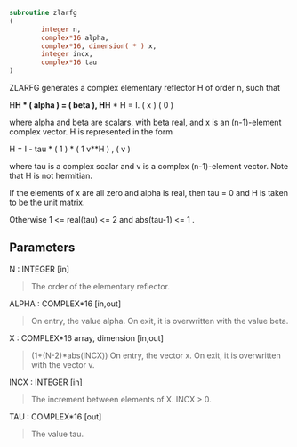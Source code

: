 ```fortran
subroutine zlarfg
(
        integer n,
        complex*16 alpha,
        complex*16, dimension( * ) x,
        integer incx,
        complex*16 tau
)
```

ZLARFG generates a complex elementary reflector H of order n, such
that

H**H * ( alpha ) = ( beta ),   H**H * H = I.
(   x   )   (   0  )

where alpha and beta are scalars, with beta real, and x is an
(n-1)-element complex vector. H is represented in the form

H = I - tau * ( 1 ) * ( 1 v**H ) ,
( v )

where tau is a complex scalar and v is a complex (n-1)-element
vector. Note that H is not hermitian.

If the elements of x are all zero and alpha is real, then tau = 0
and H is taken to be the unit matrix.

Otherwise  1 <= real(tau) <= 2  and  abs(tau-1) <= 1 .

## Parameters
N : INTEGER [in]
> The order of the elementary reflector.

ALPHA : COMPLEX*16 [in,out]
> On entry, the value alpha.
> On exit, it is overwritten with the value beta.

X : COMPLEX*16 array, dimension [in,out]
> (1+(N-2)*abs(INCX))
> On entry, the vector x.
> On exit, it is overwritten with the vector v.

INCX : INTEGER [in]
> The increment between elements of X. INCX > 0.

TAU : COMPLEX*16 [out]
> The value tau.

